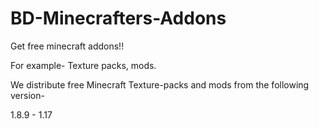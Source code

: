 # BD-Minecrafters-Addons
Get free minecraft addons!!

For example-
Texture packs, mods.

We distribute free Minecraft Texture-packs and mods from the following version-

1.8.9 - 1.17
